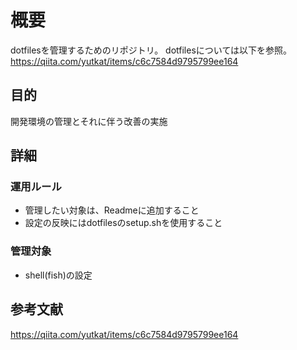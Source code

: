 # 概要

dotfilesを管理するためのリポジトリ。
dotfilesについては以下を参照。
<https://qiita.com/yutkat/items/c6c7584d9795799ee164>

## 目的

開発環境の管理とそれに伴う改善の実施

## 詳細

### 運用ルール

- 管理したい対象は、Readmeに追加すること
- 設定の反映にはdotfilesのsetup.shを使用すること

### 管理対象

- shell(fish)の設定

## 参考文献

<https://qiita.com/yutkat/items/c6c7584d9795799ee164>
